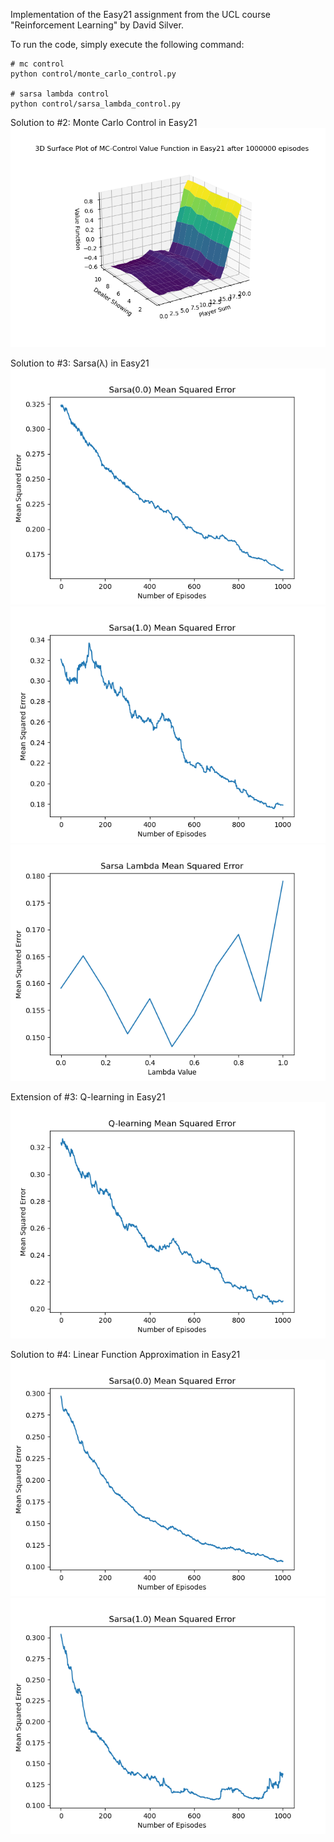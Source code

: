 Implementation of the Easy21 assignment from the UCL course "Reinforcement Learning" by David Silver.

To run the code, simply execute the following command:
```
# mc control
python control/monte_carlo_control.py

# sarsa lambda control
python control/sarsa_lambda_control.py
```

Solution to #2: Monte Carlo Control in Easy21
![Easy21MonteCarloControl](./images/easy21.png?raw=true "Easy21MonteCarloControl")

Solution to #3: Sarsa(λ) in Easy21
![Easy21SarsaLambda0](./images/lambda0.png?raw=true "Easy21SarsaLambda0")
![Easy21SarsaLambda1](./images/lambda1.png?raw=true "Easy21SarsaLambda1")
![Easy21SarsaMseLambda](./images/mseVsLambda.png?raw=true "Easy21MseVsLambda")

Extension of #3: Q-learning in Easy21
![Easy21QLearning](./images/Qlearning.png?raw=true "Easy21QLearning")

Solution to #4: Linear Function Approximation in Easy21
![Easy21LinearFunctionApproximationLambda0](./images/sarsaFA0.png?raw=true "Easy21LinearFunctionApproximationLambda0")
![Easy21LinearFunctionApproximationLambda1](./images/SarsaFA1.png?raw=true "Easy21LinearFunctionApproximationLambda1")